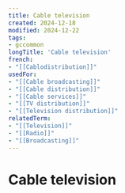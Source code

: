```yaml
---
title: Cable television
created: 2024-12-18
modified: 2024-12-22
tags:
- gccommon
longTitle: 'Cable television'
french:
- "[[Cablodistribution]]"
usedFor:
- "[[Cable broadcasting]]"
- "[[Cable distribution]]"
- "[[Cable services]]"
- "[[TV distribution]]"
- "[[Television distribution]]"
relatedTerm:
- "[[Television]]"
- "[[Radio]]"
- "[[Broadcasting]]"
---
```

# Cable television
